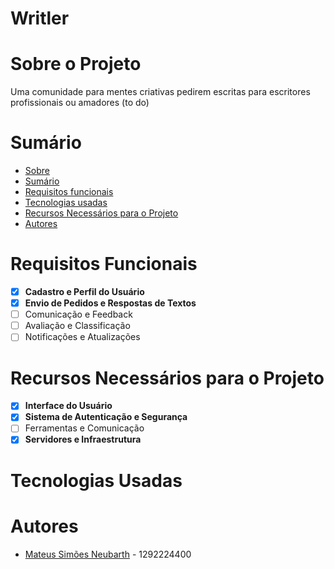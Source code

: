 # Writler

# Sobre o Projeto
Uma comunidade para mentes criativas pedirem escritas para escritores profissionais ou amadores (to do)

# Sumário
- [Sobre](#sobre-o-projeto)
- [Sumário](#sumário)
- [Requisitos funcionais](#requisitos-funcionais)
- [Tecnologias usadas](#tecnologias-usadas)
- [Recursos Necessários para o Projeto](#recursos-necessários-para-o-projeto)
- [Autores](#autores)

# Requisitos Funcionais
- [x] **Cadastro e Perfil do Usuário**
- [x] **Envio de Pedidos e Respostas de Textos**
- [ ] Comunicação e Feedback
- [ ] Avaliação e Classificação
- [ ] Notificações e Atualizações

# Recursos Necessários para o Projeto
- [x] **Interface do Usuário**
- [x] **Sistema de Autenticação e Segurança**
- [ ] Ferramentas e Comunicação
- [x] **Servidores e Infraestrutura**

# Tecnologias Usadas

# Autores
- [Mateus Simões Neubarth](github.com/MateusSNeubarth) - 1292224400
